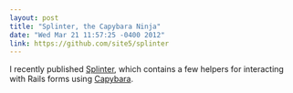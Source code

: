 ```yaml
---
layout: post
title: "Splinter, the Capybara Ninja"
date: "Wed Mar 21 11:57:25 -0400 2012"
link: https://github.com/site5/splinter
---
```


I recently published [Splinter](https://github.com/site5/splinter), which
contains a few helpers for interacting with Rails forms using
[Capybara](github.com/jnicklas/capybara).

